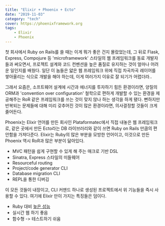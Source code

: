 ```yaml
---
title: "Elixir + Phoenix + Ecto"
date: "2019-11-03"
category: "tech"
cover: https://phoenixframework.org
tags:
    - Elixir
    - Phoenix
---
```


첫 회사에서 Ruby on Rails를 쓸 때는 이게 뭐가 좋은 건지 몰랐었는데, 그 뒤로 Flask, Express, Compojure 등 'microframework' 스타일의 웹 프레임워크를 동료 개발자들과 써오면서, 프로젝트 설계와 코드 컨벤션을 높은 품질로 유지하는 것이 얼마나 어려운 일인지를 배웠다. 일단 이 놈들은 얇은 웹 프레임워크 위에 직접 차곡차곡 레이어를 쌓아올리는 식으로 개발을 해야 하는데, 이게 여러가지 이유로 잘 되기가 어렵더라..

그래서 요즘은, 소프트웨어 설계에 시간과 에너지를 투자하기 힘든 환경이라면, 양질의 ORM과 'convention over configuration' 철학으로 편하게 개발할 수 있는 환경을 제공해주는 RoR 같은 프레임워크를 쓰는 것이 맞지 않나 하는 생각을 하게 됐다. 뻔하지만 반복되는 문제들에 대해 미리 갖추어진 것이 많은 환경이라면, 의사결정할 것들이 크게 줄어든다.

Phoenix는 Elixir 언어를 만든 회사인 Plataformatec에서 직접 내놓은 웹 프레임워크로, 같은 곳에서 만든 Ecto라는 DB 라이브러리와 같이 쓰면 Ruby on Rails 만큼의 편안함을 가져다준다. Elixir는 Ruby의 많은 부분을 모방한 언어이고, 이것으로 만든 Phoenix 역시 RoR과 많은 부분이 닮아있다.

- MVC 패턴을 쉽게 구현할 수 있게 해 주는 매크로 기반 DSL
- Sinatra, Express 스타일의 미들웨어
- Resourceful routing
- Project/code generator CLI
- Database migration CLI
- REPL을 통한 디버깅

이 모든 것들이 내장이고, CLI 커맨드 하나로 생성된 프로젝트에서 위 기능들을 즉시 사용할 수 있다. 여기에 Elixir 만이 가지는 특징들은 덤이다.

- Ruby 대비 [높은 성능](https://medium.com/@elviovicosa/phoenix-vs-rails-benchmark-2019-f0e68336d557)
- 실시간 웹 하기 좋음
- 함수형 -> 테스트하기 쉬움
